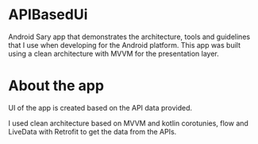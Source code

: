 # APIBasedUi

Android Sary app that demonstrates the architecture, tools and guidelines that I use when developing for the Android platform.
This app was built using a clean architecture with MVVM for the presentation layer.

# About the app

UI of the app is created based on the API data provided.

I used clean architecture based on MVVM and kotlin corotunies, flow and LiveData with Retrofit to get the data from the APIs.

